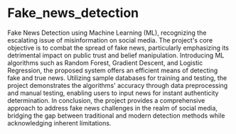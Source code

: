 # Fake_news_detection
Fake News Detection using Machine Learning (ML), recognizing the escalating issue of misinformation on social media. The project's core objective is to combat the spread of fake news, particularly emphasizing its detrimental impact on public trust and belief manipulation. Introducing ML algorithms such as Random Forest, Gradient Descent, and Logistic Regression, the proposed system offers an efficient means of detecting fake and true news. Utilizing sample databases for training and testing, the project demonstrates the algorithms' accuracy through data preprocessing and manual testing, enabling users to input news for instant authenticity determination. In conclusion, the project provides a comprehensive approach to address fake news challenges in the realm of social media, bridging the gap between traditional and modern detection methods while acknowledging inherent limitations.
